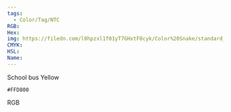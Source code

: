 ```yaml
---
tags:
  - Color/Tag/NTC
RGB:
Hex:
img: https://filedn.com/l0hpzxl1f01yT7GHxtF8cyk/Color%20Snake/standard_csv_to_svg/%23/FFD800.svg
CMYK:
HSL:
Name:
---
```

School bus Yellow
```palette
#FFD800
```
RGB
